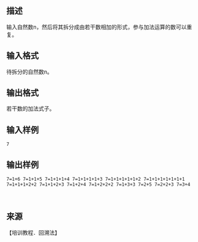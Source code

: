 ## 描述

输入自然数n，然后将其拆分成由若干数相加的形式，参与加法运算的数可以重复。

## 输入格式

待拆分的自然数n。

## 输出格式

若干数的加法式子。

## 输入样例

```plaintext
7
```

## 输出样例

```plaintext
7=1+6 7=1+1+5 7=1+1+1+4 7=1+1+1+1+3 7=1+1+1+1+1+2 7=1+1+1+1+1+1+1 7=1+1+1+2+2 7=1+1+2+3 7=1+2+4 7=1+2+2+2 7=1+3+3 7=2+5 7=2+2+3 7=3+4 
```



 

## 来源

【培训教程．回溯法】

